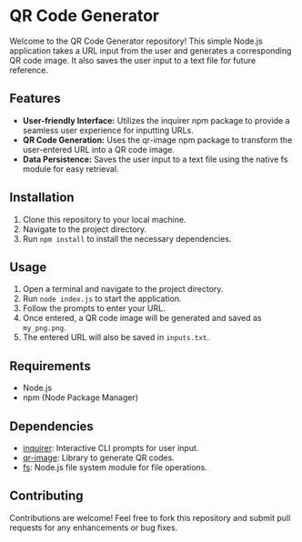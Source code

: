 # QR Code Generator

Welcome to the QR Code Generator repository! This simple Node.js application takes a URL input from the user and generates a corresponding QR code image. It also saves the user input to a text file for future reference.

## Features

- **User-friendly Interface:** Utilizes the inquirer npm package to provide a seamless user experience for inputting URLs.
- **QR Code Generation:** Uses the qr-image npm package to transform the user-entered URL into a QR code image.
- **Data Persistence:** Saves the user input to a text file using the native fs module for easy retrieval.

## Installation

1. Clone this repository to your local machine.
2. Navigate to the project directory.
3. Run `npm install` to install the necessary dependencies.

## Usage

1. Open a terminal and navigate to the project directory.
2. Run `node index.js` to start the application.
3. Follow the prompts to enter your URL.
4. Once entered, a QR code image will be generated and saved as `my_png.png`.
5. The entered URL will also be saved in `inputs.txt`.

## Requirements

- Node.js
- npm (Node Package Manager)

## Dependencies

- [inquirer](https://www.npmjs.com/package/inquirer): Interactive CLI prompts for user input.
- [qr-image](https://www.npmjs.com/package/qr-image): Library to generate QR codes.
- [fs](https://nodejs.org/api/fs.html): Node.js file system module for file operations.

## Contributing

Contributions are welcome! Feel free to fork this repository and submit pull requests for any enhancements or bug fixes.

